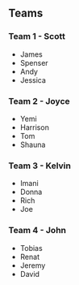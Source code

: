 ## Teams ##

### Team 1 - Scott
- James
- Spenser
- Andy
- Jessica

### Team 2 - Joyce
- Yemi
- Harrison
- Tom
- Shauna

### Team 3 - Kelvin
- Imani
- Donna
- Rich
- Joe

### Team 4 - John
- Tobias
- Renat
- Jeremy
- David
